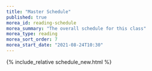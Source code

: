 ```yaml
---
title: "Master Schedule"
published: true
morea_id: reading-schedule
morea_summary: "The overall schedule for this class"
morea_type: reading
morea_sort_order: 7
morea_start_date: "2021-08-24T10:30"
---
```


{%  include_relative schedule_new.html  %}



